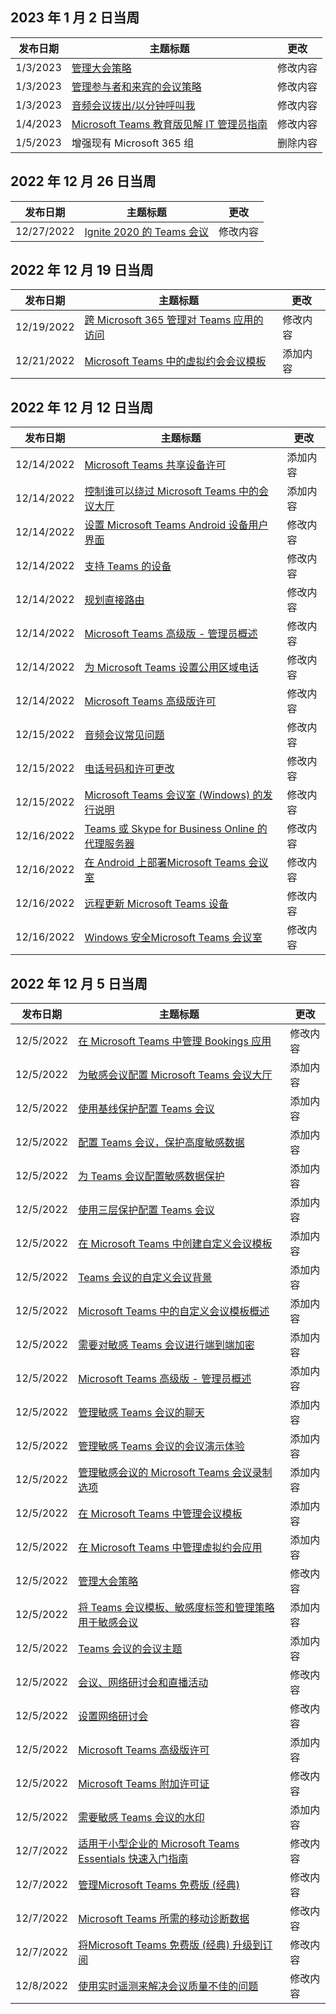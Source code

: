 <!-- This file is generated automatically each week. Changes made to this file will be overwritten.-->




## <a name="week-of-january-02-2023"></a>2023 年 1 月 2 日当周


| 发布日期 |主题标题 | 更改 |
|------|------------|--------|
| 1/3/2023 | [管理大会策略](/MicrosoftTeams/meeting-policies-in-teams-general) | 修改内容 |
| 1/3/2023 | [管理参与者和来宾的会议策略](/MicrosoftTeams/meeting-policies-participants-and-guests) | 修改内容 |
| 1/3/2023 | [音频会议拨出/以分钟呼叫我](/MicrosoftTeams/audio-conferencing-subscription-dial-out) | 修改内容 |
| 1/4/2023 | [Microsoft Teams 教育版见解 IT 管理员指南](/MicrosoftTeams/class-insights) | 修改内容 |
| 1/5/2023 | 增强现有 Microsoft 365 组 | 删除内容 |


## <a name="week-of-december-26-2022"></a>2022 年 12 月 26 日当周


| 发布日期 |主题标题 | 更改 |
|------|------------|--------|
| 12/27/2022 | [Ignite 2020 的 Teams 会议](/MicrosoftTeams/ignite-2020-landing-page) | 修改内容 |


## <a name="week-of-december-19-2022"></a>2022 年 12 月 19 日当周


| 发布日期 |主题标题 | 更改 |
|------|------------|--------|
| 12/19/2022 | [跨 Microsoft 365 管理对 Teams 应用的访问](/MicrosoftTeams/manage-third-party-teams-apps) | 修改内容 |
| 12/21/2022 | [Microsoft Teams 中的虚拟约会会议模板](/MicrosoftTeams/virtual-appointment-meeting-template) | 添加内容 |


## <a name="week-of-december-12-2022"></a>2022 年 12 月 12 日当周


| 发布日期 |主题标题 | 更改 |
|------|------------|--------|
| 12/14/2022 | [Microsoft Teams 共享设备许可](/MicrosoftTeams/teams-add-on-licensing/teams-shared-device-license) | 添加内容 |
| 12/14/2022 | [控制谁可以绕过 Microsoft Teams 中的会议大厅](/MicrosoftTeams/who-can-bypass-meeting-lobby) | 添加内容 |
| 12/14/2022 | [设置 Microsoft Teams Android 设备用户界面](/MicrosoftTeams/devices/teams-android-devices-user-interface) | 修改内容 |
| 12/14/2022 | [支持 Teams 的设备](/MicrosoftTeams/devices/teams-ip-phones) | 修改内容 |
| 12/14/2022 | [规划直接路由](/MicrosoftTeams/direct-routing-plan) | 修改内容 |
| 12/14/2022 | [Microsoft Teams 高级版 - 管理员概述](/MicrosoftTeams/enhanced-teams-experience) | 修改内容 |
| 12/14/2022 | [为 Microsoft Teams 设置公用区域电话](/MicrosoftTeams/set-up-common-area-phones) | 修改内容 |
| 12/14/2022 | [Microsoft Teams 高级版许可](/MicrosoftTeams/teams-add-on-licensing/licensing-enhance-teams) | 修改内容 |
| 12/15/2022 | [音频会议常见问题](/MicrosoftTeams/audio-conferencing-common-questions) | 修改内容 |
| 12/15/2022 | [电话号码和许可更改](/MicrosoftTeams/phone-numbers-licensing-changes) | 修改内容 |
| 12/15/2022 | [Microsoft Teams 会议室 (Windows) 的发行说明](/MicrosoftTeams/rooms/rooms-release-note) | 修改内容 |
| 12/16/2022 | [Teams 或 Skype for Business Online 的代理服务器](/MicrosoftTeams/proxy-servers-for-skype-for-business-online) | 修改内容 |
| 12/16/2022 | [在 Android 上部署Microsoft Teams 会议室](/MicrosoftTeams/devices/collab-bar-deploy) | 修改内容 |
| 12/16/2022 | [远程更新 Microsoft Teams 设备](/MicrosoftTeams/devices/remote-update) | 修改内容 |
| 12/16/2022 | [Windows 安全Microsoft Teams 会议室](/MicrosoftTeams/rooms/security-windows) | 修改内容 |


## <a name="week-of-december-05-2022"></a>2022 年 12 月 5 日当周


| 发布日期 |主题标题 | 更改 |
|------|------------|--------|
| 12/5/2022 | [在 Microsoft Teams 中管理 Bookings 应用](/MicrosoftTeams/bookings-app-admin) | 修改内容 |
| 12/5/2022 | [为敏感会议配置 Microsoft Teams 会议大厅](/MicrosoftTeams/configure-lobby-sensitive-meetings) | 添加内容 |
| 12/5/2022 | [使用基线保护配置 Teams 会议](/MicrosoftTeams/configure-meetings-baseline-protection) | 添加内容 |
| 12/5/2022 | [配置 Teams 会议，保护高度敏感数据](/MicrosoftTeams/configure-meetings-highly-sensitive-protection) | 添加内容 |
| 12/5/2022 | [为 Teams 会议配置敏感数据保护](/MicrosoftTeams/configure-meetings-sensitive-protection) | 添加内容 |
| 12/5/2022 | [使用三层保护配置 Teams 会议](/MicrosoftTeams/configure-meetings-three-tiers-protection) | 添加内容 |
| 12/5/2022 | [在 Microsoft Teams 中创建自定义会议模板](/MicrosoftTeams/create-custom-meeting-template) | 添加内容 |
| 12/5/2022 | [Teams 会议的自定义会议背景](/MicrosoftTeams/custom-meeting-backgrounds) | 添加内容 |
| 12/5/2022 | [Microsoft Teams 中的自定义会议模板概述](/MicrosoftTeams/custom-meeting-templates-overview) | 添加内容 |
| 12/5/2022 | [需要对敏感 Teams 会议进行端到端加密](/MicrosoftTeams/end-to-end-encrypted-meetings) | 添加内容 |
| 12/5/2022 | [Microsoft Teams 高级版 - 管理员概述](/MicrosoftTeams/enhanced-teams-experience) | 添加内容 |
| 12/5/2022 | [管理敏感 Teams 会议的聊天](/MicrosoftTeams/manage-chat-sensitive-meetings) | 添加内容 |
| 12/5/2022 | [管理敏感 Teams 会议的会议演示体验](/MicrosoftTeams/manage-meeting-presentation-experience) | 添加内容 |
| 12/5/2022 | [管理敏感会议的 Microsoft Teams 会议录制选项](/MicrosoftTeams/manage-meeting-recording-options) | 添加内容 |
| 12/5/2022 | [在 Microsoft Teams 中管理会议模板](/MicrosoftTeams/manage-meeting-templates) | 添加内容 |
| 12/5/2022 | [在 Microsoft Teams 中管理虚拟约会应用](/MicrosoftTeams/manage-virtual-appointments-app) | 添加内容 |
| 12/5/2022 | [管理大会策略](/MicrosoftTeams/meeting-policies-in-teams-general) | 修改内容 |
| 12/5/2022 | [将 Teams 会议模板、敏感度标签和管理策略用于敏感会议](/MicrosoftTeams/meeting-templates-sensitivity-labels-policies) | 添加内容 |
| 12/5/2022 | [Teams 会议的会议主题](/MicrosoftTeams/meeting-themes) | 添加内容 |
| 12/5/2022 | [会议、网络研讨会和直播活动](/MicrosoftTeams/quick-start-meetings-live-events) | 修改内容 |
| 12/5/2022 | [设置网络研讨会](/MicrosoftTeams/set-up-webinars) | 修改内容 |
| 12/5/2022 | [Microsoft Teams 高级版许可](/MicrosoftTeams/teams-add-on-licensing/licensing-enhance-teams) | 添加内容 |
| 12/5/2022 | [Microsoft Teams 附加许可证](/MicrosoftTeams/teams-add-on-licensing/microsoft-teams-add-on-licensing) | 修改内容 |
| 12/5/2022 | [需要敏感 Teams 会议的水印](/MicrosoftTeams/watermark-meeting-content-video) | 添加内容 |
| 12/7/2022 | [适用于小型企业的 Microsoft Teams Essentials 快速入门指南](/MicrosoftTeams/get-started-with-teams-essentials) | 修改内容 |
| 12/7/2022 | [管理Microsoft Teams 免费版 (经典) ](/MicrosoftTeams/manage-freemium) | 修改内容 |
| 12/7/2022 | [Microsoft Teams 所需的移动诊断数据](/MicrosoftTeams/policy-control-diagnostic-data-mobile) | 修改内容 |
| 12/7/2022 | [将Microsoft Teams 免费版 (经典) 升级到订阅](/MicrosoftTeams/upgrade-freemium) | 修改内容 |
| 12/8/2022 | [使用实时遥测来解决会议质量不佳的问题](/MicrosoftTeams/use-real-time-telemetry-to-troubleshoot-poor-meeting-quality) | 修改内容 |
